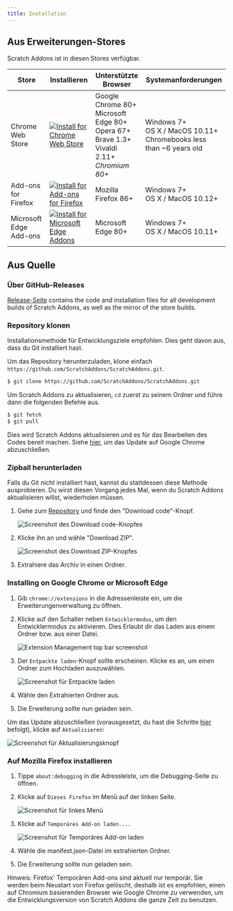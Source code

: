 ```yaml
---
title: Installation
---
```


## Aus Erweiterungen-Stores

Scratch Addons ist in diesen Stores verfügbar.

| Store | Installieren | Unterstützte Browser | Systemanforderungen |
| - | - | - | - |
| Chrome Web Store | [![Install for Chrome Web Store](https://img.shields.io/chrome-web-store/v/fbeffbjdlemaoicjdapfpikkikjoneco?style=flat-square&logo=google-chrome&logoColor=white&label=install&color=4285F4)](https://chrome.google.com/webstore/detail/fbeffbjdlemaoicjdapfpikkikjoneco) | Google Chrome 80+<br />Microsoft Edge 80+<br />Opera 67+<br />Brave 1.3+<br />Vivaldi 2.11+<br />*Chromium 80+* | Windows 7+<br />OS X / MacOS 10.11+<br />Chromebooks less than ~6 years old
| Add-ons for Firefox | [![Install for Add-ons for Firefox](https://img.shields.io/amo/v/scratch-messaging-extension?style=flat-square&logo=firefox-browser&logoColor=white&label=install&color=FF7139)](https://addons.mozilla.org/firefox/addon/scratch-messaging-extension/) | Mozilla Firefox 86+ | Windows 7+<br />OS X / MacOS 10.12+
| Microsoft Edge Add-ons | [![Install for Microsoft Edge Addons](https://img.shields.io/badge/dynamic/json?style=flat-square&logo=microsoftedge&logoColor=white&label=install&color=0078D7&prefix=v&query=%24.version&url=https%3A%2F%2Fmicrosoftedge.microsoft.com%2Faddons%2Fgetproductdetailsbycrxid%2Filiepgjnemckemgnledoipfiilhajdjj)](https://microsoftedge.microsoft.com/addons/detail/iliepgjnemckemgnledoipfiilhajdjj) | Microsoft Edge 80+ | Windows 7+<br />OS X / MacOS 10.11+

## Aus Quelle

### Über GitHub-Releases

[Release-Seite](https://github.com/ScratchAddons/ScratchAddons/releases) contains the code and installation files for all development builds of Scratch Addons, as well as the mirror of the store builds.

### Repository klonen

Installationsmethode für Entwicklungsziele empfohlen. Dies geht davon aus, dass du Git installiert hast.

Um das Repository herunterzuladen, klone einfach  `https://github.com/ScratchAddons/ScratchAddons.git`.

```sh
$ git clone https://github.com/ScratchAddons/ScratchAddons.git
```
Um Scratch Addons zu aktualisieren, `cd` zuerst zu seinem Ordner und führe dann die folgenden Befehle aus.

```sh
$ git fetch
$ git pull
```

Dies wird Scratch Addons aktualisieren und es für das Bearbeiten des Codes bereit machen. Siehe [hier](#install-on-google-chrome), um das Update auf Google Chrome abzuschließen.


### Zipball herunterladen

Falls du Git nicht installiert hast, kannst du stattdessen diese Methode ausprobieren. Du wirst diesen Vorgang jedes Mal, wenn du Scratch Addons aktualisieren willst, wiederholen müssen.

1. Gehe zum [Repository](https://github.com/ScratchAddons/ScratchAddons) und finde den  "Download code"-Knopf.

   ![Screenshot des Download code-Knopfes](/assets/img/docs/download-code-button.png)

2. Klicke ihn an und wähle "Download ZIP".

   ![Screenshot des Download ZIP-Knopfes](/assets/img/docs/download-zipball-button.png)

3. Extrahiere das Archiv in einen Ordner.

### Installing on Google Chrome or Microsoft Edge

1. Gib `chrome://extensions` in die Adressenleiste ein, um die Erweiterungenverwaltung zu öffnen.

2. Klicke auf den Schalter neben `Entwicklermodus`, um den Entwicklermodus zu aktivieren. Dies Erlaubt dir das Laden aus einem Ordner bzw. aus einer Datei.

   ![Extension Management top bar screenshot](/assets/img/docs/developer-mode-toggle.png)

3. Der `Entpackte laden`-Knopf sollte erscheinen. Klicke es an, um einen Ordner zum Hochladen auszuwählen.

   ![Screenshot für Entpackte laden](/assets/img/docs/load-unpacked-button.png)

4. Wähle den Extrahierten Ordner aus.
5. Die Erweiterung sollte nun geladen sein.

Um das Update abzuschließen (vorausgesetzt, du hast die Schritte [hier](#cloning-the-repository) befolgt), klicke auf `Aktualisieren`:

![Screenshot für Aktualisierungsknopf](/assets/img/docs/update-button.png)


### Auf Mozilla Firefox installieren

1. Tippe `about:debugging` in die Adressleiste, um die Debugging-Seite zu öffnen.

2. Klicke auf `Dieses Firefox` im Menü auf der linken Seite.

   ![Screenshot für linkes Menü](/assets/img/docs/left-hand-menu.png)

4. Klicke auf `Temporäres Add-on laden...`.

   ![Screenshot für Temporäres Add-on laden](/assets/img/docs/load-addon.png)

6. Wähle die manifest.json-Datei im extrahierten Ordner.
7. Die Erweiterung sollte nun geladen sein.

Hinweis: Firefox' Temporären Add-ons sind aktuell nur temporär. Sie werden beim Neustart von Firefox gelöscht, deshalb ist es empfohlen, einen auf Chromium basierenden Browser wie Google Chrome zu verwenden, um die Entwicklungsversion von Scratch Addons die ganze Zeit zu benutzen.

